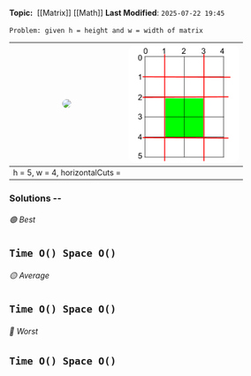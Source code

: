 **Topic:**  [[Matrix]] [[Math]]
**Last Modified**:  `2025-07-22 19:45`

`Problem: given h = height and w = width of matrix`

| <img src="max-area-of-cake-example2.png" width="100%" style="border-radius: 10px; max-width: 200px" /> | <img src="max-area-of-cake-example1.png" width="100%" style="border-radius: 10px; max-width: 200px" /> |
| ------------------------------------------------------------------------------------------------------ | ------------------------------------------------------------------------------------------------------ |
| h = 5, w = 4, horizontalCuts =                                                                         |                                                                                                        |

### Solutions -- 

###### 🟢 Best
 `Time O() Space O()` 
----------------------------------------------------------------------------------------------
###### 🟡 Average
 `Time O() Space O()` 
----------------------------------------------------------------------------------------------
###### 🔴 Worst
 `Time O() Space O()` 
----------------------------------------------------------------------------------------------

